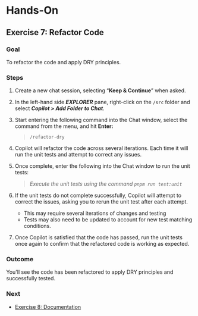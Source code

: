 # Hands-On

## Exercise 7: Refactor Code

### **Goal**

To refactor the code and apply DRY principles.
 

### **Steps**

1. Create a new chat session, selecting “**Keep & Continue**” when asked.

2. In the left-hand side _**EXPLORER**_ pane, right-click on the `/src` folder and select _**Copilot > Add Folder to Chat**_.

3. Start entering the following command into the Chat window, select the command from the menu, and hit **Enter:**  

   > `/refactor-dry`  

4. Copilot will refactor the code across several iterations. Each time it will run the unit tests and attempt to correct any issues.

5. Once complete, enter the following into the Chat window to run the unit tests:

   > _Execute the unit tests using the command `pnpm run test:unit`_

6. If the unit tests do not complete successfully, Copilot will attempt to correct the issues, asking you to rerun the unit test after each attempt.

   - This may require several iterations of changes and testing
   - Tests may also need to be updated to account for new test matching conditions.

7. Once Copilot is satisfied that the code has passed, run the unit tests once again to confirm that the refactored code is working as expected.


### **Outcome**

You'll see the code has been refactored to apply DRY principles and successfully tested.
 

### **Next**

* [Exercise 8: Documentation](exercise-8_documentation.md)

